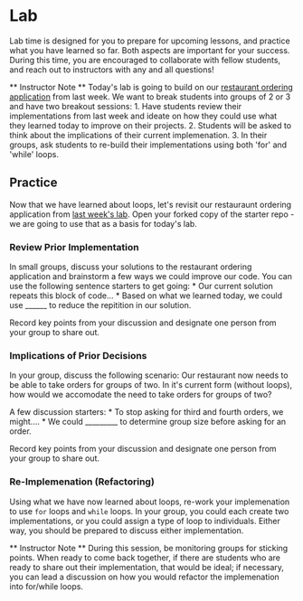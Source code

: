 # Lab
Lab time is designed for you to prepare for upcoming lessons, and practice what you have learned so far.  Both aspects are important for your success.  During this time, you are encouraged to collaborate with fellow students, and reach out to instructors with any and all questions!

** Instructor Note ** Today's lab is going to build on our [restaurant ordering application](/labs/mod1/ConditionalLogic.md) from last week.  We want to break students into groups of 2 or 3 and have two breakout sessions:
    1. Have students review their implementations from last week and ideate on how they could use what they learned today to improve on their projects.
    2. Students will be asked to think about the implications of their current implemenation.
    3. In their groups, ask students to re-build their implementations using both 'for' and 'while' loops.

## Practice

Now that we have learned about loops, let's revisit our restauraunt ordering application from [last week's lab](/labs/mod1/ConditionalLogic.md).  Open your forked copy of the starter repo - we are going to use that as a basis for today's lab.  

### Review Prior Implementation

In small groups, discuss your solutions to the restaurant ordering application and brainstorm a few ways we could improve our code.  You can use the following sentence starters to get going:
    * Our current solution repeats this block of code...
    * Based on what we learned today, we could use ______ to reduce the repitition in our solution.

Record key points from your discussion and designate one person from your group to share out.


### Implications of Prior Decisions

In your group, discuss the following scenario:  Our restaurant now needs to be able to take orders for groups of two.  In it's current form (without loops), how would we accomodate the need to take orders for groups of two?

A few discussion starters:
    * To stop asking for third and fourth orders, we might....
    * We could _________ to determine group size before asking for an order.

Record key points from your discussion and designate one person from your group to share out.


### Re-Implemenation (Refactoring)

Using what we have now learned about loops, re-work your implemenation to use `for` loops and `while` loops.  In your group, you could each create two implementations, or you could assign a type of loop to individuals.  Either way, you should be prepared to discuss either implementation.

** Instructor Note **  During this session, be monitoring groups for sticking points.  When ready to come back together, if there are students who are ready to share out their implementation, that would be ideal; if necessary, you can lead a discussion on how you would refactor the implemenation into for/while loops.


<!-- I really love this idea of refactoring/revisiting previous mini-projects to get in the habit of looking back at old code and improving/iterating on top of it. I think one potential weakness of our flagship programs is that we don't do this enough, and in the rare times we do ask students to do it, they are more resistant because I imagine a) it doesn't feel as "fun" as making something new and b) its likely more challenging to refactor old code than to start from scratch. I'm really intrigued to see if we can make this more a part of the Launch DNA - I imagine this will reduce the pressure on instructors to come up with a new/flashy mini-project/lab "topic" and we can dig deeper into working with legacy-ish code! -->

<!-- Related to the above, I think it will be interesting to figure out how we balance having groups refactor their OWN code vs. we give them some code they didn't actually write and have them refactor/build on top of that. I think there is a lot of value in having students go back to their own code to a)see their own growth as developers and b)get a rude awakeneing on the importance of developer empathy hahaha. One pitfall I see coming up at some point might be if we have different groups with several different implementations that make it tricker to complete the collaborative aspect of a lab? I think it's just something to keep an eye on in the first few labs and we can see how it goes when we actually do it live! -->